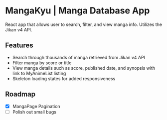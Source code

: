# MangaKyu | Manga Database App

React app that allows user to search, filter, and view manga info. Utilizes the Jikan v4 API.

## Features

- Search through thousands of manga retrieved from Jikan v4 API
- Filter manga by score or title
- View manga details such as score, published date, and synopsis with link to MyAnimeList listing
- Skeleton loading states for added responsiveness

## Roadmap

* [x]  MangaPage Pagination
* [ ]  Polish out small bugs
